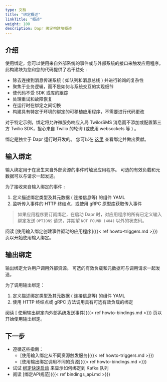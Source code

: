 ```yaml
---
type: 文档
title: "绑定概述"
linkTitle: "概述"
weight: 100
description: Dapr 绑定构建块概述
---
```


## 介绍

使用绑定，您可以使用来自外部系统的事件或与外部系统的接口来触发应用程序。 此构建块为您和您的代码提供了若干益处 :

- 除去连接到消息传递系统 ( 如队列和消息总线 ) 并进行轮询的复杂性
- 聚焦于业务逻辑，而不是如何与系统交互的实现细节
- 使代码不受 SDK 或库的跟踪
- 处理重试和故障恢复
- 在运行时在绑定之间切换
- 构建具有特定于环境的绑定的可移植应用程序，不需要进行代码更改

对于特定示例，绑定将允许微服务响应入局 Twilo/SMS 消息而不添加或配置第三方 Twilio SDK，担心来自 Twilio 的轮询 (或使用 websockets 等 ) 。

绑定是独立于 Dapr 运行时开发的。 您可以在 [这里](https://github.com/dapr/components-contrib/tree/master/bindings) 查看绑定并做出贡献。

## 输入绑定

输入绑定用于在发生来自外部资源的事件时触发应用程序。 可选的有效负载和元数据可以与请求一起发送。

为了接收来自输入绑定的事件 :

1. 定义描述绑定类型及其元数据 ( 连接信息等) 的组件 YAML
2. 监听传入事件的 HTTP 终结点，或使用 gRPC 原型库获取传入事件

> 如果应用程序要订阅绑定，在启动 Dapr 时，对应用程序的所有已定义输入绑定发送 `OPTIONS` 请求，并期望 `NOT FOUND (404)` 以外的状态码。

阅读 [使用输入绑定创建事件驱动的应用程序]({{< ref howto-triggers.md >}}) 页以开始使用输入绑定。

## 输出绑定

输出绑定允许用户调用外部资源。 可选的有效负载和元数据可与调用请求一起发送。

为了调用输出绑定：

1. 定义描述绑定类型及其元数据 ( 连接信息等) 的组件 YAML
2. 使用 HTTP 终结点或 gRPC 方法调用具有可选有效负载的绑定

阅读 [ 使用输出绑定向外部系统发送事件]({{< ref howto-bindings.md >}}) 页以开始使用输出绑定。

## 下一步
* 遵循这些指南：
    * [使用输入绑定从不同资源触发服务]({{< ref howto-triggers.md >}})
    * [使用输出绑定调用不同的资源]({{< ref howto-bindings.md >}})
* 试试 [绑定快速启动](https://github.com/dapr/quickstarts/tree/master/bindings/README.md) 来显示如何绑定到 Kafka 队列
* 阅读 [绑定API规范]({{< ref bindings_api.md >}})
